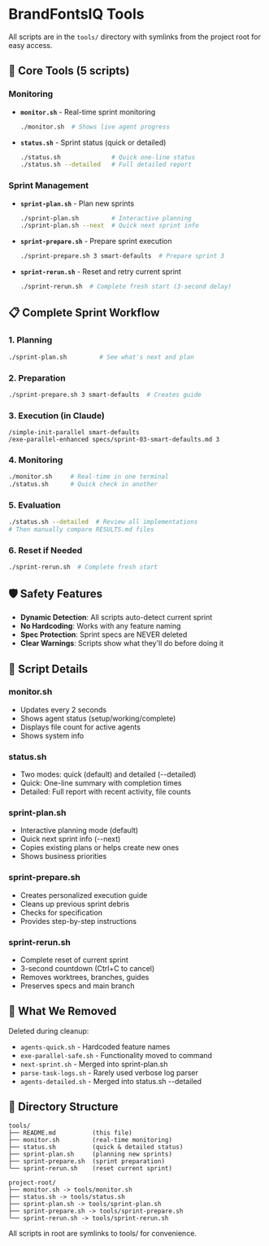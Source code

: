 # BrandFontsIQ Tools

All scripts are in the `tools/` directory with symlinks from the project root for easy access.

## 🎯 Core Tools (5 scripts)

### Monitoring
- **`monitor.sh`** - Real-time sprint monitoring
  ```bash
  ./monitor.sh  # Shows live agent progress
  ```

- **`status.sh`** - Sprint status (quick or detailed)
  ```bash
  ./status.sh              # Quick one-line status
  ./status.sh --detailed   # Full detailed report
  ```

### Sprint Management
- **`sprint-plan.sh`** - Plan new sprints
  ```bash
  ./sprint-plan.sh         # Interactive planning
  ./sprint-plan.sh --next  # Quick next sprint info
  ```

- **`sprint-prepare.sh`** - Prepare sprint execution
  ```bash
  ./sprint-prepare.sh 3 smart-defaults  # Prepare sprint 3
  ```

- **`sprint-rerun.sh`** - Reset and retry current sprint
  ```bash
  ./sprint-rerun.sh  # Complete fresh start (3-second delay)
  ```

## 📋 Complete Sprint Workflow

### 1. Planning
```bash
./sprint-plan.sh         # See what's next and plan
```

### 2. Preparation
```bash
./sprint-prepare.sh 3 smart-defaults  # Creates guide
```

### 3. Execution (in Claude)
```
/simple-init-parallel smart-defaults
/exe-parallel-enhanced specs/sprint-03-smart-defaults.md 3
```

### 4. Monitoring
```bash
./monitor.sh     # Real-time in one terminal
./status.sh      # Quick check in another
```

### 5. Evaluation
```bash
./status.sh --detailed  # Review all implementations
# Then manually compare RESULTS.md files
```

### 6. Reset if Needed
```bash
./sprint-rerun.sh  # Complete fresh start
```

## 🛡️ Safety Features

- **Dynamic Detection**: All scripts auto-detect current sprint
- **No Hardcoding**: Works with any feature naming
- **Spec Protection**: Sprint specs are NEVER deleted
- **Clear Warnings**: Scripts show what they'll do before doing it

## 📝 Script Details

### monitor.sh
- Updates every 2 seconds
- Shows agent status (setup/working/complete)
- Displays file count for active agents
- Shows system info

### status.sh
- Two modes: quick (default) and detailed (--detailed)
- Quick: One-line summary with completion times
- Detailed: Full report with recent activity, file counts

### sprint-plan.sh
- Interactive planning mode (default)
- Quick next sprint info (--next)
- Copies existing plans or helps create new ones
- Shows business priorities

### sprint-prepare.sh
- Creates personalized execution guide
- Cleans up previous sprint debris
- Checks for specification
- Provides step-by-step instructions

### sprint-rerun.sh
- Complete reset of current sprint
- 3-second countdown (Ctrl+C to cancel)
- Removes worktrees, branches, guides
- Preserves specs and main branch

## 🚫 What We Removed

Deleted during cleanup:
- `agents-quick.sh` - Hardcoded feature names
- `exe-parallel-safe.sh` - Functionality moved to command
- `next-sprint.sh` - Merged into sprint-plan.sh
- `parse-task-logs.sh` - Rarely used verbose log parser
- `agents-detailed.sh` - Merged into status.sh --detailed

## 📁 Directory Structure

```
tools/
├── README.md          (this file)
├── monitor.sh         (real-time monitoring)
├── status.sh          (quick & detailed status)
├── sprint-plan.sh     (planning new sprints)
├── sprint-prepare.sh  (sprint preparation)
└── sprint-rerun.sh    (reset current sprint)

project-root/
├── monitor.sh -> tools/monitor.sh
├── status.sh -> tools/status.sh
├── sprint-plan.sh -> tools/sprint-plan.sh
├── sprint-prepare.sh -> tools/sprint-prepare.sh
└── sprint-rerun.sh -> tools/sprint-rerun.sh
```

All scripts in root are symlinks to tools/ for convenience.